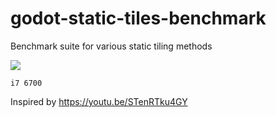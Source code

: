 # godot-static-tiles-benchmark
Benchmark suite for various static tiling methods

![](https://user-images.githubusercontent.com/39736205/127760484-519534b1-82ea-4be1-8a50-242b3d110683.png)

`i7 6700`

Inspired by https://youtu.be/STenRTku4GY
